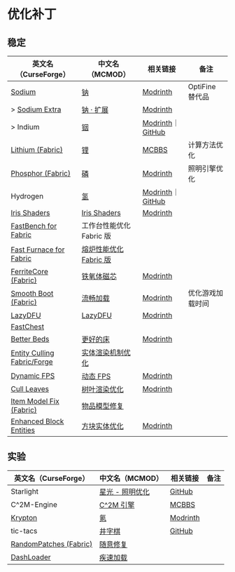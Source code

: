 # 优化补丁

## 稳定

| 英文名（CurseForge）                                                                            | 中文名（MCMOD）                                                | 相关链接                                                                                                    | 备注             |
| ----------------------------------------------------------------------------------------------- | -------------------------------------------------------------- | ----------------------------------------------------------------------------------------------------------- | ---------------- |
| [Sodium](https://www.curseforge.com/minecraft/mc-mods/sodium)                                   | [钠](https://www.mcmod.cn/class/2785.html)                     | [Modrinth](https://www.modrinth.com/mod/sodium)                                                             | OptiFine 替代品  |
| > [Sodium Extra](https://www.curseforge.com/minecraft/mc-mods/sodium-extra)                     | [钠 · 扩展](https://www.mcmod.cn/class/3701.html)              | [Modrinth](https://www.modrinth.com/mod/sodium-extra)                                                       |                  |
| > Indium                                                                                        | [铟](https://www.mcmod.cn/class/3413.html)                     | [Modrinth](https://www.modrinth.com/mod/indium)｜[GitHub](https://github.com/comp500/Indium)                |                  |
| [Lithium (Fabric)](https://www.curseforge.com/minecraft/mc-mods/lithium)                        | [锂](https://www.mcmod.cn/class/2292.html)                     | [MCBBS](https://www.mcbbs.net/thread-1080959-1-1.html)                                                      | 计算方法优化     |
| [Phosphor (Fabric)](https://www.curseforge.com/minecraft/mc-mods/phosphor)                      | [磷](https://www.mcmod.cn/class/1766.html)                     | [Modrinth](https://www.modrinth.com/mod/phosphor)                                                           | 照明引擎优化     |
| Hydrogen                                                                                        | [氢](https://www.mcmod.cn/class/3406.html)                     | [Modrinth](https://www.modrinth.com/mod/hydrogen)｜[GitHub](https://github.com/jellysquid3/hydrogen-fabric) |                  |
| [Iris Shaders](https://www.curseforge.com/minecraft/mc-mods/irisshaders)                        | [Iris Shaders](https://www.mcmod.cn/class/3697.html)           | [Modrinth](https://www.modrinth.com/mod/iris)                                                               |                  |
| [FastBench for Fabric](https://www.curseforge.com/minecraft/mc-mods/fastbench-for-fabric)       | 工作台性能优化 Fabric 版                                       |                                                                                                             |                  |
| [Fast Furnace for Fabric](https://www.curseforge.com/minecraft/mc-mods/fast-furnace-for-fabric) | [熔炉性能优化 Fabric 版](https://www.mcmod.cn/class/3079.html) |                                                                                                             |                  |
| [FerriteCore (Fabric)](https://www.curseforge.com/minecraft/mc-mods/ferritecore-fabric)         | [铁氧体磁芯](https://www.mcmod.cn/class/3888.html)             | [Modrinth](https://www.modrinth.com/mod/ferrite-core)                                                       |                  |
| [Smooth Boot (Fabric)](https://www.curseforge.com/minecraft/mc-mods/smooth-boot)                | [流畅加载](https://www.mcmod.cn/class/3422.html)               | [Modrinth](https://www.modrinth.com/mod/smoothboot-fabric)                                                  | 优化游戏加载时间 |
| [LazyDFU](https://www.curseforge.com/minecraft/mc-mods/lazydfu)                                 | [LazyDFU](https://www.mcmod.cn/class/3407.html)                | [Modrinth](https://www.modrinth.com/mod/lazydfu)                                                            |                  |
| [FastChest](https://www.curseforge.com/minecraft/mc-mods/fastchest)                             |                                                                |                                                                                                             |                  |
| [Better Beds](https://www.curseforge.com/minecraft/mc-mods/better-beds)                         | [更好的床](https://www.mcmod.cn/class/4356.html)               |  [Modrinth](https://www.modrinth.com/mod/better-beds)                                                                                                           |                  |
| [Entity Culling Fabric/Forge](https://www.curseforge.com/minecraft/mc-mods/entityculling)       | [实体渲染机制优化](https://www.mcmod.cn/class/3629.html)       |                                                                                                             |                  |
| [Dynamic FPS](https://www.curseforge.com/minecraft/mc-mods/dynamic-fps)                         | [动态 FPS](https://www.mcmod.cn/class/3074.html)               | [Modrinth](https://www.modrinth.com/mod/dynamic-fps)                                                        |                  |
| [Cull Leaves](https://www.curseforge.com/minecraft/mc-mods/cull-leaves)                         | [树叶渲染优化](https://www.mcmod.cn/class/4414.html)           | [Modrinth](https://www.modrinth.com/mod/cull-leaves)                                                        |                  |
| [Item Model Fix (Fabric)](https://www.curseforge.com/minecraft/mc-mods/item-model-fix)          | [物品模型修复](https://www.mcmod.cn/class/3845.html)           |                                                                                                             |                  |
| [Enhanced Block Entities](https://www.curseforge.com/minecraft/mc-mods/enhanced-block-entities) | [方块实体优化](https://www.mcmod.cn/class/3632.html)           | [Modrinth](https://www.modrinth.com/mod/ebe)                                                                |                  |

## 实验

| 英文名（CurseForge）                                                                        | 中文名（MCMOD）                                         | 相关链接                                                      | 备注 |
| ------------------------------------------------------------------------------------------- | ------------------------------------------------------- | ------------------------------------------------------------- | ---- |
| Starlight                                                                                   | [星光 - 照明优化](https://www.mcmod.cn/class/3303.html) | [GitHub](https://github.com/Spottedleaf/Starlight/tree/forge) |      |
| C^2M-Engine                                                                                 | [C^2M 引擎](https://www.mcmod.cn/class/3511.html)       | [MCBBS](https://www.mcbbs.net/thread-1188136-1-1.html)        |      |
| [Krypton](https://www.curseforge.com/minecraft/mc-mods/krypton)                             | [氪](https://www.mcmod.cn/class/3399.html)              | [Modrinth](https://www.modrinth.com/mod/krypton)              |      |
| tic-tacs                                                                                    | [井字棋](https://www.mcmod.cn/class/3408.html)          | [GitHub](https://github.com/Gegy/tic-tacs)                    |      |
| [RandomPatches (Fabric)](https://www.curseforge.com/minecraft/mc-mods/randompatches-fabric) | [随意修复](https://www.mcmod.cn/class/2253.html)        |                                                               |      |
| [DashLoader](https://www.curseforge.com/minecraft/mc-mods/dashloader)                       | [疾速加载](https://www.mcmod.cn/class/3841.html)        |                                                               |      |
